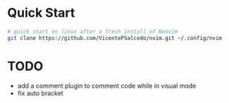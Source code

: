 # Quick Start 
```bash
# quick start on linux after a fresh install of Neovim
git clone https://github.com/VicentePSalcedo/nvim.git ~/.config/nvim
```
# TODO
- add a comment plugin to comment code while in visual mode
- fix auto bracket
